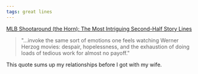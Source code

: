 ```yaml
---
tags: great lines
---
```



[MLB Shootaround (the Horn): The Most Intriguing Second-Half Story Lines](https://grantland.com/the-triangle/mlb-shootaround-intriguing-second-half-story-lines/)

> "...invoke the same sort of emotions one feels watching Werner Herzog movies: despair, hopelessness, and the exhaustion of doing loads of tedious work for almost no payoff."

This quote sums up my relationships before I got with my wife.